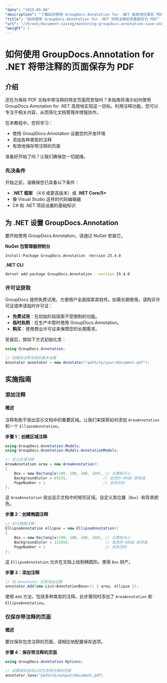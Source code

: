 ```yaml
---
"date": "2025-05-06"
"description": "了解如何使用 GroupDocs.Annotation for .NET 高效地仅保存 PDF 中带注释的页面。本指南详尽，助您增强文档管理和协作。"
"title": "如何使用 GroupDocs.Annotation for .NET 将带注释的页面保存为 PDF"
"url": "/zh/net/document-saving/mastering-groupdocs-annotation-save-annotated-pdf-pages/"
"weight": 1
---
```


# 如何使用 GroupDocs.Annotation for .NET 将带注释的页面保存为 PDF

## 介绍

还在为保存 PDF 文档中带注释的特定页面而苦恼吗？本指南将演示如何使用 GroupDocs.Annotation for .NET 高效地实现这一目标。利用注释功能，您可以专注于相关内容，从而简化文档管理并增强协作。

在本教程中，您将学习：
- 使用 GroupDocs.Annotation 设置您的开发环境
- 添加各种类型的注释
- 有效地保存带注释的页面

准备好开始了吗？让我们确保您一切就绪。

### 先决条件

开始之前，请确保您已具备以下条件：
- **.NET 框架** （4.6 或更高版本）或 **.NET Core/5+**
- 像 Visual Studio 这样的代码编辑器
- C# 和 .NET 项目设置的基础知识

## 为 .NET 设置 GroupDocs.Annotation

要开始使用 GroupDocs.Annotation，请通过 NuGet 安装它。

**NuGet 包管理器控制台**

```plaintext
Install-Package GroupDocs.Annotation -Version 25.4.0
```

**\.NET CLI**

```bash
dotnet add package GroupDocs.Annotation --version 25.4.0
```

### 许可证获取

GroupDocs 提供免费试用，方便用户全面探索其软件。如需长期使用，请购买许可证或申请临时许可证：
- **免费试用**：在初始阶段探索不受限制的功能。
- **临时执照**：在生产中暂时使用 GroupDocs.Annotation。
- **购买**：使用商业许可证来保障您的长期需求。

安装后，按如下方式初始化库：

```csharp
using GroupDocs.Annotation;

// 加载和注释文档的基本设置
Annotator annotator = new Annotator("path/to/your/document.pdf");
```

## 实施指南

### 添加注释

#### 概述

注释有助于突出显示文档中的重要区域。让我们来探索如何添加 `AreaAnnotation` 和一个 `EllipseAnnotation`。

**步骤 1：创建区域注释**

```csharp
using GroupDocs.Annotation.Models;
using GroupDocs.Annotation.Models.AnnotationModels;

// 定义区域注释
AreaAnnotation area = new AreaAnnotation()
{
    Box = new Rectangle(100, 100, 100, 100), // 位置和大小
    BackgroundColor = 65535,                // 高亮的 ARGB 颜色值
    PageNumber = 1                          // 具体页码
};
```

这 `AreaAnnotation` 突出显示文档中的矩形区域。自定义其位置（`Box`）和背景颜色。

**步骤 2：创建椭圆注释**

```csharp
// 定义椭圆注释
EllipseAnnotation ellipse = new EllipseAnnotation()
{
    Box = new Rectangle(100, 100, 100, 100), // 位置和大小
    BackgroundColor = 123456,                // 高亮的 ARGB 颜色值
    PageNumber = 1                           // 具体页码
};
```

这 `EllipseAnnotation` 允许在文档上绘制椭圆形。使用 `Box` 财产。

**步骤 3：添加注释**

```csharp
// 向 Annotator 实例添加注释
annotator.Add(new List<AnnotationBase>() { area, ellipse });
```

使用 `Add` 方法，包括多种类型的注释。此步骤同时添加了 `AreaAnnotation` 和 `EllipseAnnotation`。

### 仅保存带注释的页面

#### 概述

要仅保存包含注释的页面，请相应地配置保存选项。

**步骤 4：保存带注释的页面**

```csharp
using GroupDocs.Annotation.Options;

// 设置保存选项以仅包含带注释的页面
annotator.Save("path/to/output/document.pdf\